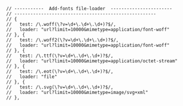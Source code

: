       // -----------  Add-fonts file-loader  -----------------------
      // -----------------------------------------------------
      // {
      //   test: /\.woff(\?v=\d+\.\d+\.\d+)?$/,
      //   loader: "url?limit=10000&mimetype=application/font-woff"
      // }, {
      //   test: /\.woff2(\?v=\d+\.\d+\.\d+)?$/,
      //   loader: "url?limit=10000&mimetype=application/font-woff"
      // }, {
      //   test: /\.ttf(\?v=\d+\.\d+\.\d+)?$/,
      //   loader: "url?limit=10000&mimetype=application/octet-stream"
      // }, {
      //   test: /\.eot(\?v=\d+\.\d+\.\d+)?$/,
      //   loader: "file"
      // }, {
      //   test: /\.svg(\?v=\d+\.\d+\.\d+)?$/,
      //   loader: "url?limit=10000&mimetype=image/svg+xml"
      // },